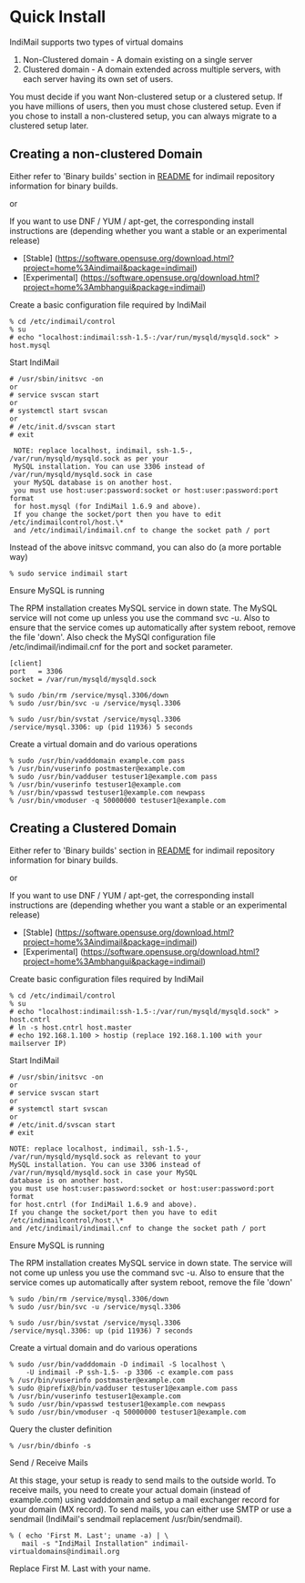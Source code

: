 # Quick Install

IndiMail supports two types of virtual domains

1. Non-Clustered domain - A domain existing on a single server
2. Clustered domain - A domain extended across multiple servers, with each
   server having its own set of users.
   
You must decide if you want Non-clustered setup or a clustered setup. If you have millions of users, then you must chose clustered setup. Even if you chose to install a non-clustered setup, you can always migrate to a clustered setup later.


## Creating a non-clustered Domain

Either refer to 'Binary builds' section in [README](README-indimail.md) for indimail repository information for binary builds.

or

If you want to use DNF / YUM / apt-get, the corresponding install instructions are (depending whether you want a stable or an experimental release)

* [Stable] (https://software.opensuse.org/download.html?project=home%3Aindimail&package=indimail)
* [Experimental] (https://software.opensuse.org/download.html?project=home%3Ambhangui&package=indimail)

Create a basic configuration file required by IndiMail

```
% cd /etc/indimail/control
% su
# echo "localhost:indimail:ssh-1.5-:/var/run/mysqld/mysqld.sock" > host.mysql
```

Start IndiMail

```
# /usr/sbin/initsvc -on
or
# service svscan start
or
# systemctl start svscan
or
# /etc/init.d/svscan start
# exit
```

```
 NOTE: replace localhost, indimail, ssh-1.5-, /var/run/mysqld/mysqld.sock as per your
 MySQL installation. You can use 3306 instead of /var/run/mysqld/mysqld.sock in case
 your MySQL database is on another host.
 you must use host:user:password:socket or host:user:password:port format
 for host.mysql (for IndiMail 1.6.9 and above).
 If you change the socket/port then you have to edit /etc/indimailcontrol/host.\*
 and /etc/indimail/indimail.cnf to change the socket path / port
```
 
Instead of the above initsvc command, you can also do (a more portable way)

```
% sudo service indimail start
```

Ensure MySQL is running

The RPM installation creates MySQL service in down state. The MySQL service will not come up unless you use the command svc -u. Also to ensure that the service comes up automatically after system reboot, remove the file 'down'. Also check the MySQl configuration file /etc/indimail/indimail.cnf for the port and socket parameter.

```
[client]
port   = 3306
socket = /var/run/mysqld/mysqld.sock
```

```
% sudo /bin/rm /service/mysql.3306/down
% sudo /usr/bin/svc -u /service/mysql.3306

% sudo /usr/bin/svstat /service/mysql.3306
/service/mysql.3306: up (pid 11936) 5 seconds
```

Create a virtual domain and do various operations

```
% sudo /usr/bin/vadddomain example.com pass
% /usr/bin/vuserinfo postmaster@example.com
% sudo /usr/bin/vadduser testuser1@example.com pass
% /usr/bin/vuserinfo testuser1@example.com
% /usr/bin/vpasswd testuser1@example.com newpass
% /usr/bin/vmoduser -q 50000000 testuser1@example.com
```


## Creating a Clustered Domain

Either refer to 'Binary builds' section in [README](README-indimail.md) for indimail repository information for binary builds.

or

If you want to use DNF / YUM / apt-get, the corresponding install instructions are (depending whether you want a stable or an experimental release)

* [Stable] (https://software.opensuse.org/download.html?project=home%3Aindimail&package=indimail)
* [Experimental] (https://software.opensuse.org/download.html?project=home%3Ambhangui&package=indimail)

Create basic configuration files required by IndiMail

```
% cd /etc/indimail/control
% su
# echo "localhost:indimail:ssh-1.5-:/var/run/mysqld/mysqld.sock" > host.cntrl
# ln -s host.cntrl host.master
# echo 192.168.1.100 > hostip (replace 192.168.1.100 with your mailserver IP)
```

Start IndiMail

```
# /usr/sbin/initsvc -on
or
# service svscan start
or
# systemctl start svscan
or
# /etc/init.d/svscan start
# exit
```

```
NOTE: replace localhost, indimail, ssh-1.5-, /var/run/mysqld/mysqld.sock as relevant to your
MySQL installation. You can use 3306 instead of /var/run/mysqld/mysqld.sock in case your MySQL
database is on another host.
you must use host:user:password:socket or host:user:password:port format
for host.cntrl (for IndiMail 1.6.9 and above).
If you change the socket/port then you have to edit /etc/indimailcontrol/host.\*
and /etc/indimail/indimail.cnf to change the socket path / port
```

Ensure MySQL is running

The RPM installation creates MySQL service in down state. The service will not come up unless you use the command svc -u. Also to ensure that the service comes up automatically after system reboot, remove the file 'down'

```
% sudo /bin/rm /service/mysql.3306/down
% sudo /usr/bin/svc -u /service/mysql.3306

% sudo /usr/bin/svstat /service/mysql.3306
/service/mysql.3306: up (pid 11936) 7 seconds
```

Create a virtual domain and do various operations

```
% sudo /usr/bin/vadddomain -D indimail -S localhost \
    -U indimail -P ssh-1.5- -p 3306 -c example.com pass
% /usr/bin/vuserinfo postmaster@example.com
% sudo @iprefix@/bin/vadduser testuser1@example.com pass
% /usr/bin/vuserinfo testuser1@example.com
% sudo /usr/bin/vpasswd testuser1@example.com newpass
% sudo /usr/bin/vmoduser -q 50000000 testuser1@example.com
```

Query the cluster definition

```
% /usr/bin/dbinfo -s
```


Send / Receive Mails

At this stage, your setup is ready to send mails to the outside world. To receive mails, you need to create your actual domain (instead of example.com) using vadddomain and setup a mail exchanger record for your domain (MX record). To send mails, you can either use SMTP or use a sendmail (IndiMail's sendmail replacement /usr/bin/sendmail).

```
% ( echo 'First M. Last'; uname -a) | \
   mail -s "IndiMail Installation" indimail-virtualdomains@indimail.org
```

Replace First M. Last with your name.
